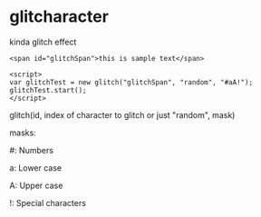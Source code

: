 # glitcharacter
kinda glitch effect
~~~~
<span id="glitchSpan">this is sample text</span>

<script>
var glitchTest = new glitch("glitchSpan", "random", "#aA!");
glitchTest.start();
</script>
~~~~

glitch(id, index of character to glitch or just "random", mask)


masks:

#: Numbers

a: Lower case

A: Upper case

!: Special characters

